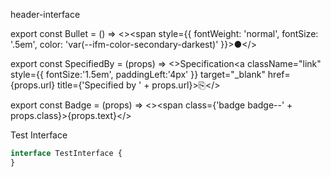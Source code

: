 header-interface


export const Bullet = () => <><span style={{ fontWeight: 'normal', fontSize: '.5em', color: 'var(--ifm-color-secondary-darkest)' }}>●</span></>

export const SpecifiedBy = (props) => <>Specification<a className="link" style={{ fontSize:'1.5em', paddingLeft:'4px' }} target="_blank" href={props.url} title={'Specified by ' + props.url}>⎘</a></>

export const Badge = (props) => <><span class={'badge badge--' + props.class}>{props.text}</span></>


Test Interface

```graphql
interface TestInterface {
}
```






